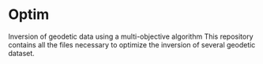 # Optim
Inversion of geodetic data using a multi-objective algorithm
This repository contains all the files necessary to optimize the inversion of several geodetic dataset.
